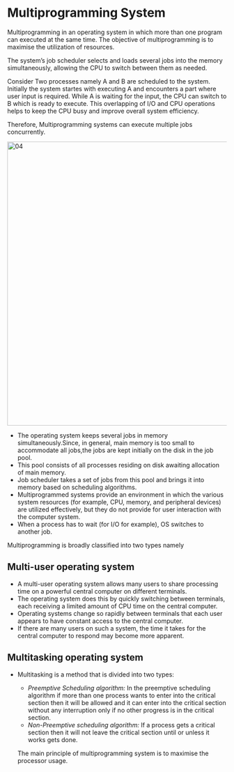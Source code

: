 # Multiprogramming System

Multiprogramming in an operating system in which more than one program can executed at the same time. The objective of multiprogramming is to maximise the utilization of resources. 

The system’s job scheduler selects and loads several jobs into the memory simultaneously, allowing the CPU to switch between them as needed.

Consider Two processes namely A and B are scheduled to the system. Initially the system startes with executing A and encounters a part where user input is required. While A is waiting for the input, the CPU can switch to B which is ready to execute. This overlapping of I/O and CPU operations helps to keep the CPU busy and improve overall system efficiency.

Therefore, Multiprogramming systems can execute multiple jobs concurrently.


<img width="652" alt="04" src="https://github.com/Rajendran2201/operating-systems/assets/137254223/0ce91b95-a846-4090-881c-2d835e2ba3ad">


- The operating system keeps several jobs in memory simultaneously.Since, in general, main memory is too small to accommodate all jobs,the jobs are kept initially on the disk in the job pool.
- This pool consists of all processes residing on disk awaiting allocation of main memory.
- Job scheduler takes a set of jobs from this pool and brings it into memory based on scheduling algorithms.
- Multiprogrammed systems provide an environment in which the various system resources (for example, CPU, memory, and peripheral devices) are utilized effectively, but they do not provide for user interaction with the computer system.
- When a process has to wait (for I/O for example), OS switches to another job.

Multiprogramming is broadly classified into two types namely 

## Multi-user operating system

- A multi-user operating system allows many users to share processing time on a powerful central computer on different terminals.
- The operating system does this by quickly switching between terminals, each receiving a limited amount of CPU time on the central computer.
- Operating systems change so rapidly between terminals that each user appears to have constant access to the central computer.
- If there are many users on such a system, the time it takes for the central computer to respond may become more apparent.

## **Multitasking operating system**

- Multitasking is a method that is divided into two types:
    - *Preemptive Scheduling algorithm:* In the preemptive scheduling algorithm if more than one process wants to enter into the critical section then it will be allowed and it can enter into the critical section without any interruption only if no other progress is in the critical section.
    - *Non-Preemptive scheduling algorithm:* If a process gets a critical section then it will not leave the critical section until or unless it works gets done.
    
    <aside>
    
    The main principle of multiprogramming system is to maximise the processor usage.
    
    </aside>
